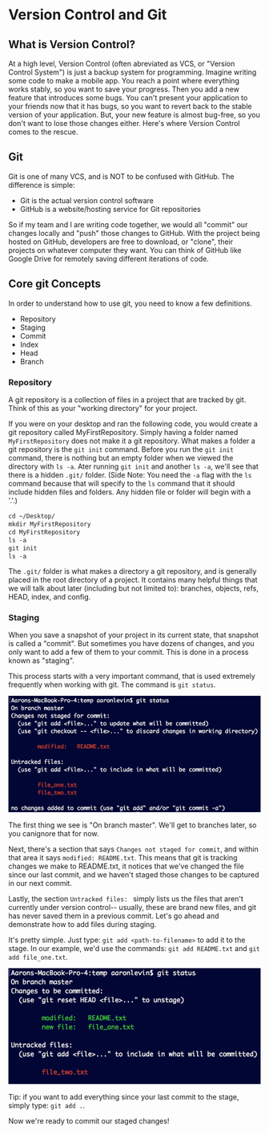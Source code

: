 # Version Control and Git
## What is Version Control?
At a high level, Version Control (often abreviated as VCS, or "Version Control System") is just a backup system for programming. Imagine writing some code to make a mobile app. You reach a point where everything works stably, so you want to save your progress. Then you add a new feature that introduces some bugs. You can't present your application to your friends now that it has bugs, so you want to revert back to the stable version of your application. But, your new feature is almost bug-free, so you don't want to lose those changes either. Here's where Version Control comes to the rescue. 

## Git
Git is one of many VCS, and is NOT to be confused with GitHub. The difference is simple: 
* Git is the actual version control software
* GitHub is a website/hosting service for Git repositories

So if my team and I are writing code together, we would all "commit" our changes locally and "push" those changes to GitHub. With the project being hosted on GitHub, developers are free to download, or "clone", their projects on whatever computer they want. You can think of GitHub like Google Drive for remotely saving different iterations of code. 

## Core git Concepts
In order to understand how to use git, you need to know a few definitions.

* Repository
* Staging
* Commit
* Index
* Head
* Branch

### Repository
A git repository is a collection of files in a project that are tracked by git. Think of this as your "working directory" for your project.

If you were on your desktop and ran the following code, you would create a git repository called MyFirstRepository. Simply having a folder named `MyFirstRepository` does not make it a git repository. What makes a folder a git repository is the `git init` command. Before you run the `git init` command, there is nothing but an empty folder when we viewed the directory with `ls -a`. Ater running `git init` and another `ls -a`, we'll see that there is a hidden `.git/` folder. (Side Note: You need the `-a` flag with the `ls` command because that will specify to the `ls` command that it should include  hidden files and folders. Any hidden file or folder will begin with a '.'.)
```
cd ~/Desktop/
mkdir MyFirstRepository
cd MyFirstRepository
ls -a
git init
ls -a
```

The `.git/` folder is what makes a directory a git repository, and is generally placed in the root directory of a project. It contains many helpful things that we will talk about later (including but not limited to): branches, objects, refs, HEAD, index, and config.

### Staging
When you save a snapshot of your project in its current state, that snapshot is called a "commit". But sometimes you have dozens of changes, and you only want to add a few of them to your commit. This is done in a process known as "staging".  

This process starts with a very important command, that is used extremely frequently when working with git. The command is `git status`.  

![git-status-changes-shown](git-status-changes-made.png)  

The first thing we see is "On branch master". We'll get to branches later, so you canignore that for now.  

Next, there's a section that says `Changes not staged for commit`, and within that area it says `modified: README.txt`. This means that git is tracking changes we make to README.txt, it notices that we've changed the file since our last commit, and we haven't staged those changes to be captured in our next commit. 

Lastly, the section `Untracked files: ` simply lists us the files that aren't currently under version control-- usually, these are brand new files, and git has never saved them in a previous commit. Let's go ahead and demonstrate how to add files during staging.

It's pretty simple. Just type: `git add <path-to-filename>` to add it to the stage. In our example, we'd use the commands: `git add README.txt` and `git add file_one.txt`.  

![git-add-files-staged](git-add-files-staged.png)  

Tip: if you want to add everything since your last commit to the stage, simply type: `git add .`.  

Now we're ready to commit our staged changes!  
